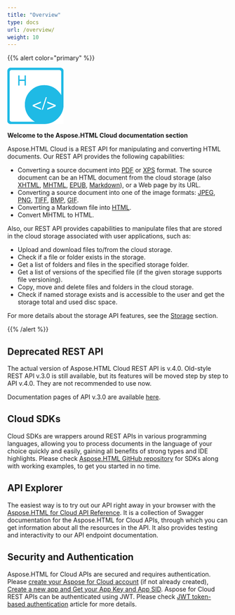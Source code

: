 ```yaml
---
title: "Overview"
type: docs
url: /overview/
weight: 10
---
```


{{% alert color="primary" %}} 

![todo:image_alt_text](overview_1)

**Welcome to the Aspose.HTML Cloud documentation section**

Aspose.HTML Cloud is a REST API for manipulating and converting HTML documents.
Our REST API provides the following capabilities:

- Converting a source document into  [PDF](https://docs.fileformat.com/pdf/) or [XPS](https://docs.fileformat.com/page-description-language/xps/) format. The source document can be an HTML document from the cloud storage (also [XHTML](https://docs.fileformat.com/web/xhtml/), [MHTML](https://docs.fileformat.com/web/mhtml/), [EPUB](https://docs.fileformat.com/ebook/epub/), [Markdown](https://docs.fileformat.com/word-processing/md/)), or a Web page by its URL.
- Converting a source document into one of the image formats: [JPEG](https://docs.fileformat.com/image/jpeg/),  [PNG](https://docs.fileformat.com/image/png/), [TIFF](https://docs.fileformat.com/image/tiff/),  [BMP](https://docs.fileformat.com/image/bmp/), [GIF](https://docs.fileformat.com/image/gif/).
- Converting a Markdown file into [HTML](https://docs.fileformat.com/web/html/).
- Convert MHTML to HTML.



Also, our REST API provides capabilities to manipulate files that are stored in the cloud storage associated with user applications, such as:

- Upload and download files to/from the cloud storage.
- Check if a file or folder exists in the storage.
- Get a list of folders and files in the specified storage folder.
- Get a list of versions of the specified file (if the given storage supports file versioning).
- Copy, move and delete files and folders in the cloud storage.
- Check if named storage exists and is accessible to the user and get the storage total and used disc space.

For more details about the storage API features, see the [Storage](https://docs.aspose.cloud/html/geveloper-guide/storage/) section.

{{% /alert %}} 



## Deprecated REST API

The actual version of Aspose.HTML Cloud REST API is v.4.0. Old-style REST API v.3.0 is still available, but its features will be moved step by step to API v.4.0. They are not recommended to use now.

Documentation pages of API v.3.0 are available [here](https://docs.aspose.cloud/html/archive_v_3_0).



## **Cloud SDKs**
Cloud SDKs are wrappers around REST APIs in various programming languages, allowing you to process documents in the language of your choice quickly and easily, gaining all benefits of strong types and IDE highlights. Please check [Aspose.HTML GitHub repository](https://github.com/aspose-html-cloud/) for SDKs along with working examples, to get you started in no time. 



## **API Explorer**
The easiest way is to try out our API right away in your browser with the [Aspose.HTML for Cloud API Reference](https://apireference.aspose.cloud/html/).  It is a collection of Swagger documentation for the Aspose.HTML for Cloud APIs,  through which you can get information about all the resources in the API. It also provides testing and interactivity to our API endpoint documentation.



## **Security and Authentication**
Aspose.HTML for Cloud APIs are secured and requires authentication. Please [create your Aspose for Cloud account](https://docs.aspose.cloud/total/creating-and-managing-account/) (if not already created), [Create a new app and Get your App Key and App SID](https://docs.aspose.cloud/total/create-new-app-and-get-app-key-and-sid/). Aspose for Cloud REST APIs can be authenticated using JWT. Please check [JWT token-based authentication](https://docs.aspose.cloud/total/json-web-token-authentication/) article for more details.
